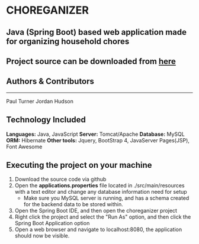 CHOREGANIZER
===
## Java (Spring Boot) based web application made for organizing household chores
## Project source can be downloaded from [here](https://github.com/pawncouncil/choreganizer.git)
## Authors & Contributors
---
Paul Turner 
Jordan Hudson

## Technology Included

__Languages:__ Java, JavaScript
__Server:__ Tomcat/Apache
__Database:__ MySQL
__ORM:__ Hibernate
__Other tools:__ Jquery, BootStrap 4, JavaServer Pages(JSP), Font Awesome

## Executing the project on your machine
1. Download the source code via github
2. Open the __applications.properties__ file located in ./src/main/resources with a text editor and change any database information need for setup
    * Make sure you MySQL server is running, and has a schema created for the backend data to be stored within.
3. Open the Spring Boot IDE, and then open the choreganizer project
4. Right click the project and select the "Run As" option, and then click the Spring Boot Application option
5. Open a web browser and navigate to localhost:8080, the application should now be visible.